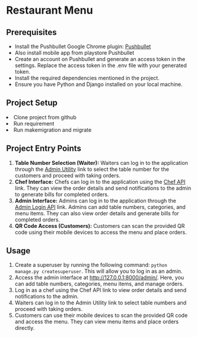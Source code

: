 <!DOCTYPE html>
<html>
<head>
 
</head>
<body>
  <h1>Restaurant Menu</h1>

  <h2>Prerequisites</h2>
  <ul>
    <li>Install the Pushbullet Google Chrome plugin: <a href="https://chrome.google.com/webstore/detail/pushbullet/chlffgpmiacpedhhbkiomidkjlcfhogd">Pushbullet</a></li>
    <li>Also install mobile app from playstore Pushbullet</li>
    <li>Create an account on Pushbullet and generate an access token in the settings. Replace the access token in the .env file with your generated token.</li>
    <li>Install the required dependencies mentioned in the project.</li>
    <li>Ensure you have Python and Django installed on your local machine.</li>
  </ul>

   <h2>Project Setup</h2>
   <li>Clone project from github</li>
   <li>Run requirement </li>
   <li>Run makemigration and migrate</li>
   
  <h2>Project Entry Points</h2>
  <ol>
    <li><strong>Table Number Selection (Waiter):</strong> Waiters can log in to the application through the <a href="http://127.0.0.1:8000/admin_utiliti">Admin Utility</a> link to select the table number for the customers and proceed with taking orders.</li>
    <li><strong>Chef Interface:</strong> Chefs can log in to the application using the <a href="http://127.0.0.1:8000/chef_api/">Chef API</a> link. They can view the order details and send notifications to the admin to generate bills for completed orders.</li>
    <li><strong>Admin Interface:</strong> Admins can log in to the application through the <a href="http://127.0.0.1:8000/admin_login_api">Admin Login API</a> link. Admins can add table numbers, categories, and menu items. They can also view order details and generate bills for completed orders.</li>
    <li><strong>QR Code Access (Customers):</strong> Customers can scan the provided QR code using their mobile devices to access the menu and place orders.</li>
  </ol>

  <h2>Usage</h2>
  <ol>
    <li>Create a superuser by running the following command: <code>python manage.py createsuperuser</code>. This will allow you to log in as an admin.</li>
    <li>Access the admin interface at <a href="http://127.0.0.1:8000/admin/">http://127.0.0.1:8000/admin/</a>. Here, you can add table numbers, categories, menu items, and manage orders.</li>
    <li>Log in as a chef using the Chef API link to view order details and send notifications to the admin.</li>
    <li>Waiters can log in to the Admin Utility link to select table numbers and proceed with taking orders.</li>
    <li>Customers can use their mobile devices to scan the provided QR code and access the menu. They can view menu items and place orders directly.</li>
  </ol>
</body>
</html>




   
